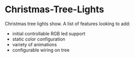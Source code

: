 # Christmas-Tree-Lights

Christmas tree lights show. A list of features looking to add:
 - initial controllable RGB led support
 - static color configuration
 - variety of animations
 - configurable wiring on tree
